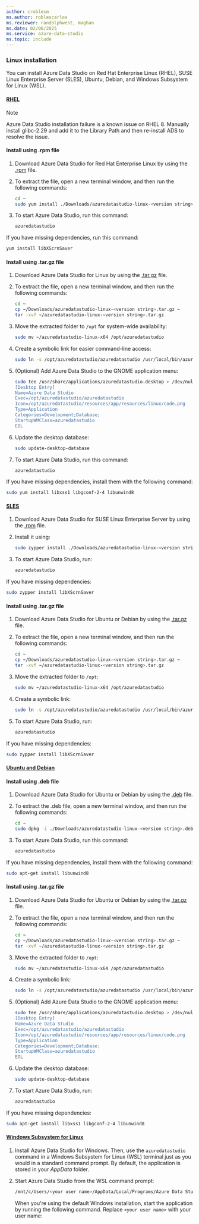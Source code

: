 ```yaml
---
author: croblesm
ms.author: roblescarlos
ms.reviewer: randolphwest, maghan
ms.date: 02/06/2025
ms.service: azure-data-studio
ms.topic: include
---
```


### Linux installation

You can install Azure Data Studio on Red Hat Enterprise Linux (RHEL), SUSE Linux Enterprise Server (SLES), Ubuntu, Debian, and Windows Subsystem for Linux (WSL).

#### [RHEL](#tab/redhat-install)

> [!NOTE]
>  Azure Data Studio installation failure is a known issue on RHEL 8. Manually install glibc-2.29 and add it to the Library Path and then re-install ADS to resolve the issue.

#### Install using .rpm file

1. Download Azure Data Studio for Red Hat Enterprise Linux by using the [.rpm](https://azuredatastudio-update.azurewebsites.net/latest/linux-rpm-x64/stable) file.

1. To extract the file, open a new terminal window, and then run the following commands:

   ```bash
   cd ~
   sudo yum install ./Downloads/azuredatastudio-linux-<version string>.rpm
   ```

1. To start Azure Data Studio, run this command:

   ```bash
   azuredatastudio
   ```

If you have missing dependencies, run this command:

```bash
yum install libXScrnSaver
```
#### Install using .tar.gz file

1. Download Azure Data Studio for Linux by using the [.tar.gz](https://azuredatastudio-update.azurewebsites.net/latest/linux-x64/stable) file.

1. To extract the file, open a new terminal window, and then run the following commands:

   ```bash
   cd ~
   cp ~/Downloads/azuredatastudio-linux-<version string>.tar.gz ~
   tar -xvf ~/azuredatastudio-linux-<version string>.tar.gz
   ```

1. Move the extracted folder to `/opt` for system-wide availability:
   
   ```bash
   sudo mv ~/azuredatastudio-linux-x64 /opt/azuredatastudio
   ```

1. Create a symbolic link for easier command-line access:
   
   ```bash
   sudo ln -s /opt/azuredatastudio/azuredatastudio /usr/local/bin/azuredatastudio
   ```

1. (Optional) Add Azure Data Studio to the GNOME application menu:

   ```bash
   sudo tee /usr/share/applications/azuredatastudio.desktop > /dev/null <<EOL
   [Desktop Entry]
   Name=Azure Data Studio
   Exec=/opt/azuredatastudio/azuredatastudio
   Icon=/opt/azuredatastudio/resources/app/resources/linux/code.png
   Type=Application
   Categories=Development;Database;
   StartupWMClass=azuredatastudio
   EOL
   ```

1. Update the desktop database:

   ```bash
   sudo update-desktop-database
   ```

1. To start Azure Data Studio, run this command:

   ```bash
   azuredatastudio
   ```

If you have missing dependencies, install them with the following command:

```bash
sudo yum install libxss1 libgconf-2-4 libunwind8
```

#### [SLES](#tab/suse-install)

1. Download Azure Data Studio for SUSE Linux Enterprise Server by using the [.rpm](https://azuredatastudio-update.azurewebsites.net/latest/linux-rpm-x64/stable) file.

1. Install it using:

   ```bash
   sudo zypper install ./Downloads/azuredatastudio-linux-<version string>.rpm
   ```

1. To start Azure Data Studio, run:

   ```bash
   azuredatastudio
   ```

If you have missing dependencies:

```bash
sudo zypper install libXScrnSaver
```

#### Install using .tar.gz file

1. Download Azure Data Studio for Ubuntu or Debian by using the [.tar.gz](https://azuredatastudio-update.azurewebsites.net/latest/linux-x64/stable) file.

1. To extract the file, open a new terminal window, and then run the following commands:

    ```bash
    cd ~
    cp ~/Downloads/azuredatastudio-linux-<version string>.tar.gz ~
    tar -xvf ~/azuredatastudio-linux-<version string>.tar.gz
    ```

1. Move the extracted folder to `/opt`:
   
   ```bash
   sudo mv ~/azuredatastudio-linux-x64 /opt/azuredatastudio
   ```

1. Create a symbolic link:
   
   ```bash
   sudo ln -s /opt/azuredatastudio/azuredatastudio /usr/local/bin/azuredatastudio
   ```

1. To start Azure Data Studio, run:

    ```bash
    azuredatastudio
    ```

If you have missing dependencies:
```bash
sudo zypper install libXScrnSaver
```

#### [Ubuntu and Debian](#tab/ubuntu-install)

#### Install using .deb file

1. Download Azure Data Studio for Ubuntu or Debian by using the [.deb](https://azuredatastudio-update.azurewebsites.net/latest/linux-deb-x64/stable) file.

1. To extract the .deb file, open a new terminal window, and then run the following commands:
   ```bash
   cd ~
   sudo dpkg -i ./Downloads/azuredatastudio-linux-<version string>.deb
   ```
1. To start Azure Data Studio, run this command:
   ```bash
   azuredatastudio
   ```
If you have missing dependencies, install them with the following command:

```bash
sudo apt-get install libunwind8
```

#### Install using .tar.gz file

1. Download Azure Data Studio for Ubuntu or Debian by using the [.tar.gz](https://azuredatastudio-update.azurewebsites.net/latest/linux-x64/stable) file.

1. To extract the file, open a new terminal window, and then run the following commands:

    ```bash
    cd ~
    cp ~/Downloads/azuredatastudio-linux-<version string>.tar.gz ~
    tar -xvf ~/azuredatastudio-linux-<version string>.tar.gz
    ```

1. Move the extracted folder to `/opt`:
   
   ```bash
   sudo mv ~/azuredatastudio-linux-x64 /opt/azuredatastudio
   ```

1. Create a symbolic link:
   
   ```bash
   sudo ln -s /opt/azuredatastudio/azuredatastudio /usr/local/bin/azuredatastudio
   ```

1. (Optional) Add Azure Data Studio to the GNOME application menu:

   ```bash
   sudo tee /usr/share/applications/azuredatastudio.desktop > /dev/null <<EOL
   [Desktop Entry]
   Name=Azure Data Studio
   Exec=/opt/azuredatastudio/azuredatastudio
   Icon=/opt/azuredatastudio/resources/app/resources/linux/code.png
   Type=Application
   Categories=Development;Database;
   StartupWMClass=azuredatastudio
   EOL
   ```

1. Update the desktop database:

   ```bash
   sudo update-desktop-database
   ```

1. To start Azure Data Studio, run:

    ```bash
    azuredatastudio
    ```

If you have missing dependencies:

```bash
sudo apt-get install libxss1 libgconf-2-4 libunwind8
```

#### [Windows Subsystem for Linux](#tab/windows-install)

1. Install Azure Data Studio for Windows. Then, use the `azuredatastudio` command in a Windows Subsystem for Linux (WSL) terminal just as you would in a standard command prompt. By default, the application is stored in your *AppData* folder.

1. Start Azure Data Studio from the WSL command prompt:

   ```bash
   /mnt/c/Users/<your user name>/AppData/Local/Programs/Azure Data Studio/azuredatastudio.exe
   ```
   When you're using the default Windows installation, start the application by running the following command. Replace `<your user name>` with your user name: